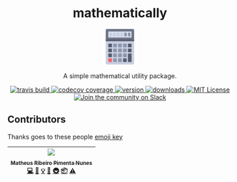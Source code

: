 <div align="center">
  <h1>mathematically</h1>

  <a href="https://www.flaticon.com/free-icon/calculating_265682#term=calculator&page=1&position=17">
    <img height="80" width="80" alt="goat" src="./other/calculating.png" />
  </a>

  <p>A simple mathematical utility package.</p>

  <a href="https://travis-ci.org/geminos/mathematically">
    <img src="https://img.shields.io/travis/geminos/mathematically.svg" alt="travis build"/>
  </a>
  <a href="https://codecov.io/gh/geminos/mathematically">
    <img src="https://img.shields.io/codecov/c/github/geminos/mathematically.svg" alt="codecov coverage"/>
  </a>
  <a href="https://www.npmjs.com/package/@geminos/mathematically">
    <img src="https://img.shields.io/npm/v/@geminos/mathematically.svg" alt="version"/>
  </a>
  <a href="https://www.npmjs.com/package/@geminos/mathematically">
    <img src="https://img.shields.io/npm/dm/@geminos/mathematically.svg" alt="downloads"/>
  </a>
  <a href="https://opensource.org/licenses/MIT">
    <img src="https://img.shields.io/github/license/geminos/mathematically.svg" alt="MIT License"/>
  </a>
  <a href="https://mathematically-slack.herokuapp.com">
    <img src="https://mathematically-slack.herokuapp.com/badge.svg" alt="Join the community on Slack"/>
  </a>
</div>

## Contributors

Thanks goes to these people [emoji key](https://github.com/kentcdodds/all-contributors#emoji-key)

<!-- ALL-CONTRIBUTORS-LIST:START - Do not remove or modify this section -->
<!-- prettier-ignore -->
| [<img src="https://avatars3.githubusercontent.com/u/14007153?v=4" width="100px;"/><br /><sub><b>Matheus Ribeiro Pimenta Nunes</b></sub>](https://github.com/matheuspiment)<br />[💻](https://github.com/geminos/mathematically/commits?author=matheuspiment "Code") [📖](https://github.com/geminos/mathematically/commits?author=matheuspiment "Documentation") [💡](#example-matheuspiment "Examples") [🤔](#ideas-matheuspiment "Ideas, Planning, & Feedback") [🚇](#infra-matheuspiment "Infrastructure (Hosting, Build-Tools, etc)") [📦](#platform-matheuspiment "Packaging/porting to new platform") [⚠️](https://github.com/geminos/mathematically/commits?author=matheuspiment "Tests") |
| :---: |
<!-- ALL-CONTRIBUTORS-LIST:END -->

